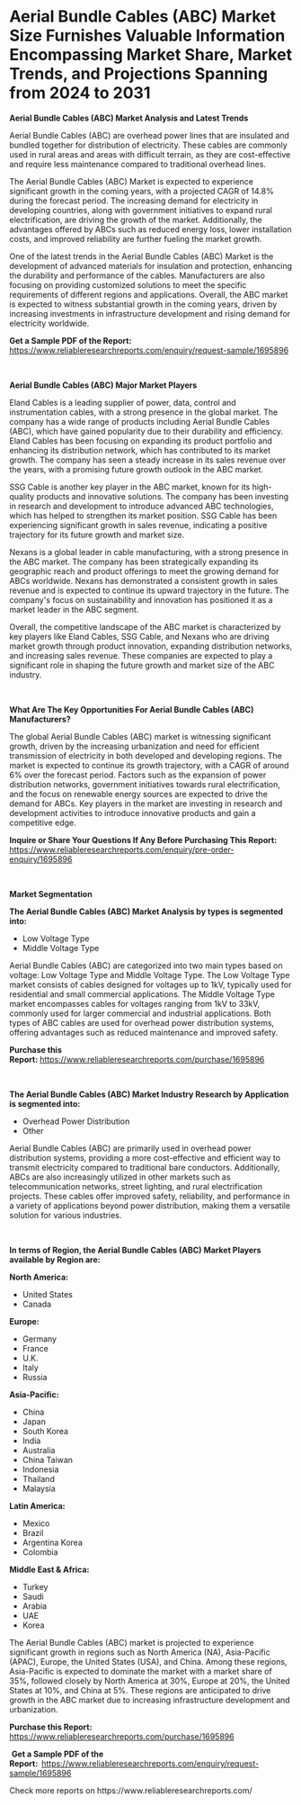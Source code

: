 <p><h1>Aerial Bundle Cables (ABC) Market Size Furnishes Valuable Information Encompassing Market Share, Market Trends, and Projections Spanning from 2024 to 2031</h1></p><p><strong>Aerial Bundle Cables (ABC) Market Analysis and Latest Trends</strong></p>
<p><p>Aerial Bundle Cables (ABC) are overhead power lines that are insulated and bundled together for distribution of electricity. These cables are commonly used in rural areas and areas with difficult terrain, as they are cost-effective and require less maintenance compared to traditional overhead lines.</p><p>The Aerial Bundle Cables (ABC) Market is expected to experience significant growth in the coming years, with a projected CAGR of 14.8% during the forecast period. The increasing demand for electricity in developing countries, along with government initiatives to expand rural electrification, are driving the growth of the market. Additionally, the advantages offered by ABCs such as reduced energy loss, lower installation costs, and improved reliability are further fueling the market growth.</p><p>One of the latest trends in the Aerial Bundle Cables (ABC) Market is the development of advanced materials for insulation and protection, enhancing the durability and performance of the cables. Manufacturers are also focusing on providing customized solutions to meet the specific requirements of different regions and applications. Overall, the ABC market is expected to witness substantial growth in the coming years, driven by increasing investments in infrastructure development and rising demand for electricity worldwide.</p></p>
<p><strong>Get a Sample PDF of the Report:&nbsp;</strong> <a href="https://www.reliableresearchreports.com/enquiry/request-sample/1695896">https://www.reliableresearchreports.com/enquiry/request-sample/1695896</a></p>
<p>&nbsp;</p>
<p><strong>Aerial Bundle Cables (ABC) Major Market Players</strong></p>
<p><p>Eland Cables is a leading supplier of power, data, control and instrumentation cables, with a strong presence in the global market. The company has a wide range of products including Aerial Bundle Cables (ABC), which have gained popularity due to their durability and efficiency. Eland Cables has been focusing on expanding its product portfolio and enhancing its distribution network, which has contributed to its market growth. The company has seen a steady increase in its sales revenue over the years, with a promising future growth outlook in the ABC market.</p><p>SSG Cable is another key player in the ABC market, known for its high-quality products and innovative solutions. The company has been investing in research and development to introduce advanced ABC technologies, which has helped to strengthen its market position. SSG Cable has been experiencing significant growth in sales revenue, indicating a positive trajectory for its future growth and market size.</p><p>Nexans is a global leader in cable manufacturing, with a strong presence in the ABC market. The company has been strategically expanding its geographic reach and product offerings to meet the growing demand for ABCs worldwide. Nexans has demonstrated a consistent growth in sales revenue and is expected to continue its upward trajectory in the future. The company's focus on sustainability and innovation has positioned it as a market leader in the ABC segment.</p><p>Overall, the competitive landscape of the ABC market is characterized by key players like Eland Cables, SSG Cable, and Nexans who are driving market growth through product innovation, expanding distribution networks, and increasing sales revenue. These companies are expected to play a significant role in shaping the future growth and market size of the ABC industry.</p></p>
<p>&nbsp;</p>
<p><strong>What Are The Key Opportunities For Aerial Bundle Cables (ABC) Manufacturers?</strong></p>
<p><p>The global Aerial Bundle Cables (ABC) market is witnessing significant growth, driven by the increasing urbanization and need for efficient transmission of electricity in both developed and developing regions. The market is expected to continue its growth trajectory, with a CAGR of around 6% over the forecast period. Factors such as the expansion of power distribution networks, government initiatives towards rural electrification, and the focus on renewable energy sources are expected to drive the demand for ABCs. Key players in the market are investing in research and development activities to introduce innovative products and gain a competitive edge.</p></p>
<p><strong>Inquire or Share Your Questions If Any Before Purchasing This Report:</strong> <a href="https://www.reliableresearchreports.com/enquiry/pre-order-enquiry/1695896">https://www.reliableresearchreports.com/enquiry/pre-order-enquiry/1695896</a></p>
<p>&nbsp;</p>
<p><strong>Market Segmentation</strong></p>
<p><strong>The Aerial Bundle Cables (ABC) Market Analysis by types is segmented into:</strong></p>
<p><ul><li>Low Voltage Type</li><li>Middle Voltage Type</li></ul></p>
<p><p>Aerial Bundle Cables (ABC) are categorized into two main types based on voltage: Low Voltage Type and Middle Voltage Type. The Low Voltage Type market consists of cables designed for voltages up to 1kV, typically used for residential and small commercial applications. The Middle Voltage Type market encompasses cables for voltages ranging from 1kV to 33kV, commonly used for larger commercial and industrial applications. Both types of ABC cables are used for overhead power distribution systems, offering advantages such as reduced maintenance and improved safety.</p></p>
<p><strong>Purchase this Report:&nbsp;</strong><a href="https://www.reliableresearchreports.com/purchase/1695896">https://www.reliableresearchreports.com/purchase/1695896</a></p>
<p>&nbsp;</p>
<p><strong>The Aerial Bundle Cables (ABC) Market Industry Research by Application is segmented into:</strong></p>
<p><ul><li>Overhead Power Distribution</li><li>Other</li></ul></p>
<p><p>Aerial Bundle Cables (ABC) are primarily used in overhead power distribution systems, providing a more cost-effective and efficient way to transmit electricity compared to traditional bare conductors. Additionally, ABCs are also increasingly utilized in other markets such as telecommunication networks, street lighting, and rural electrification projects. These cables offer improved safety, reliability, and performance in a variety of applications beyond power distribution, making them a versatile solution for various industries.</p></p>
<p>&nbsp;</p>
<p><strong>In terms of Region, the Aerial Bundle Cables (ABC) Market Players available by Region are:</strong></p>
<p>
    <p> <strong> North America: </strong>
        <ul>
            <li>United States</li>
            <li>Canada</li>
        </ul>
        </p> 
    <p> <strong> Europe: </strong>
        <ul>
            <li>Germany</li>
            <li>France</li>
            <li>U.K.</li>
            <li>Italy</li>
            <li>Russia</li>
        </ul>
        </p> 
    <p> <strong> Asia-Pacific: </strong>
        <ul>
            <li>China</li>
            <li>Japan</li>
            <li>South Korea</li>
            <li>India</li>
            <li>Australia</li>
            <li>China Taiwan</li>
            <li>Indonesia</li>
            <li>Thailand</li>
            <li>Malaysia</li>
        </ul>
        </p> 
    <p> <strong> Latin America: </strong>
        <ul>
            <li>Mexico</li>
            <li>Brazil</li>
            <li>Argentina Korea</li>
            <li>Colombia</li>
        </ul>
        </p> 
    <p> <strong> Middle East & Africa: </strong>
        <ul>
            <li>Turkey</li>
            <li>Saudi</li>
            <li>Arabia</li>
            <li>UAE</li>
            <li>Korea</li>
        </ul>
    </p>
    </p>
<p><p>The Aerial Bundle Cables (ABC) market is projected to experience significant growth in regions such as North America (NA), Asia-Pacific (APAC), Europe, the United States (USA), and China. Among these regions, Asia-Pacific is expected to dominate the market with a market share of 35%, followed closely by North America at 30%, Europe at 20%, the United States at 10%, and China at 5%. These regions are anticipated to drive growth in the ABC market due to increasing infrastructure development and urbanization.</p></p>
<p><strong>Purchase this Report: </strong><a href="https://www.reliableresearchreports.com/purchase/1695896">https://www.reliableresearchreports.com/purchase/1695896</a></p>
<p>&nbsp;<strong>Get a Sample PDF of the Report:&nbsp;&nbsp;</strong><a href="https://www.reliableresearchreports.com/enquiry/request-sample/1695896">https://www.reliableresearchreports.com/enquiry/request-sample/1695896</a></p>
<p><strong></strong></p>
<p>Check more reports on https://www.reliableresearchreports.com/</p>